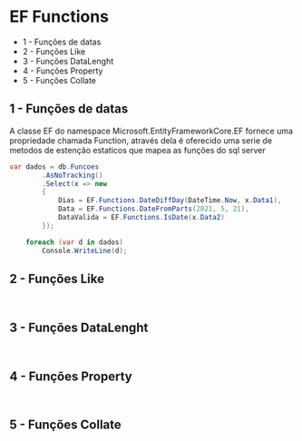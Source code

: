 # EF Functions

* 1 - Funções de datas
* 2 - Funções Like
* 3 - Funções DataLenght
* 4 - Funções Property
* 5 - Funções Collate



## 1 - Funções de datas

A classe EF do namespace Microsoft.EntityFrameworkCore.EF fornece uma propriedade chamada
Function, através dela é oferecido uma serie de metodos de estenção estaticos que mapea as funções do sql server

```C#
var dados = db.Funcoes
        .AsNoTracking()
        .Select(x => new
        {
            Dias = EF.Functions.DateDiffDay(DateTime.Now, x.Data1),
            Data = EF.Functions.DateFromParts(2021, 5, 21),
            DataValida = EF.Functions.IsDate(x.Data2)
        });

    foreach (var d in dados)
        Console.WriteLine(d);
```

## 2 - Funções Like
```
```

```
```
## 3 - Funções DataLenght
```
```

```
```
## 4 - Funções Property
```
```

```
```
## 5 - Funções Collate
```
```

```
```
